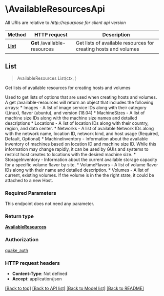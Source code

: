 # \AvailableResourcesApi

All URIs are relative to *http://repurpose for client api version*

Method | HTTP request | Description
------------- | ------------- | -------------
[**List**](AvailableResourcesApi.md#List) | **Get** /available-resources | Get lists of available resources for creating hosts and volumes



## List

> AvailableResources List(ctx, )

Get lists of available resources for creating hosts and volumes

Used to get lists of options that are used when creating hosts and volumes. A get /available-resources will return an object that includes the following arrays: * Images - A list of image service IDs along with their category (Linux),    flavor (ubuntu), and version (18.04)  * MachineSizes - A list of machine size IDs along with the machine size    names and detailed descriptions  * Locations - A list of location IDs along with their country, region,    and data center.  * Networks - A list of available Network IDs along with the network name,   location ID, network kind, and host usage (Required, Default, Optional)  * MachineInventory - Information about the available inventory of machines    based on location ID and machine size ID.  While this information may    change rapidly, it can be used by GUIs and systems to restrict host   creates to locations with the desired machine size.  * StorageInventory - Information about the current available storage capacity    for a specific volume flavor by site.   * VolumeFlavors - A list of volume flavor IDs along with their name and    detailed description.  * Volumes - A list of current, existing volumes.  If the volume is in the   the right state, it could be attached to a new Host. 

### Required Parameters

This endpoint does not need any parameter.

### Return type

[**AvailableResources**](AvailableResources.md)

### Authorization

[quake_auth](../README.md#quake_auth)

### HTTP request headers

- **Content-Type**: Not defined
- **Accept**: application/json

[[Back to top]](#) [[Back to API list]](../README.md#documentation-for-api-endpoints)
[[Back to Model list]](../README.md#documentation-for-models)
[[Back to README]](../README.md)

